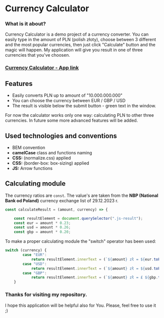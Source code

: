 # Currency Calculator
### **What is it about?**

Currency Calculator is a demo project of a currency converter. You can easily type in the amount of PLN (polish złoty), choose between 3 different and the most popular currencies, then just click "Calculate" button and the magic will happen. My application will give you result in one of three currencies that you've choosen.

### **[Currency Calculator - App link](https://traczoskar.github.io/currency_calculator/)**

## Features

- Easily converts PLN up to amount of "10.000.000.000"
- You can choose the currency between EUR / GBP / USD
- The result is visible below the submit button - green text in the window.

 For now the calculator works only one way: calculating PLN to other three currencies. In future some more advanced features will be added.

## Used technologies and conventions

- BEM convention
- **camelCase** class and functions naming
- **CSS:** (normalize.css) applied
- **CSS:** (border-box: box-sizing) applied
- **JS:** Arrow functions

## Calculating module

The currency ratios are ```const```. The value's are taken from the **NBP (National Bank od Poland)** currency exchange list of 29.12.2023 r.
```javascript
const calculateResult = (amount, currency) => {

    const resultElement = document.querySelector(".js-result");
    const eur = amount * 0.23;
    const usd = amount * 0.26;
    const gbp = amount * 0.20;
```

To make a proper calculating module the "switch" operator has been used:
```javascript
switch (currency) {
        case "EUR":
            return resultElement.innerText = (`${amount} zł = ${eur.toFixed(2)} €`);
        case "USD":
            return resultElement.innerText = (`${amount} zł = ${usd.toFixed(2)} $`);
        case "GBP":
            return resultElement.innerText = (`${amount} zł = £ ${gbp.toFixed(2)}`);
    }
```

### Thanks for visiting my repository.
I hope this application will be helpful also for You. Please, feel free to use it ;)
